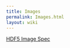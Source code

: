 ```yaml
---
title: Images
permalink: Images.html
layout: wiki
---
```


[HDF5 Image
Spec](http://www.hdfgroup.org/HDF5/doc/ADGuide/ImageSpec.html)
